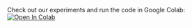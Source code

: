 Check out our experiments and run the code in Google Colab: [![Open In Colab](https://colab.research.google.com/assets/colab-badge.svg)](https://colab.research.google.com/github/itizazhub/vision-transformer-from-scratch-in-pytorch/blob/main/vision_transformer_from_scratch.ipynb)
